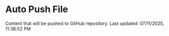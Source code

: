 # Auto Push File

Content that will be pushed to GitHub repository.
Last updated: 07/11/2025, 11:38:52 PM
